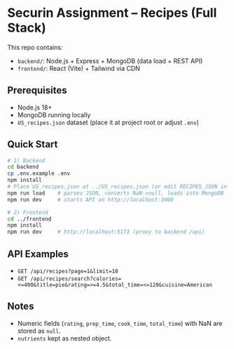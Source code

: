 # Securin Assignment – Recipes (Full Stack)

This repo contains:
- `backend/`: Node.js + Express + MongoDB (data load + REST API)
- `frontend/`: React (Vite) + Tailwind via CDN

## Prerequisites
- Node.js 18+
- MongoDB running locally
- `US_recipes.json` dataset (place it at project root or adjust `.env`)

## Quick Start
```bash
# 1) Backend
cd backend
cp .env.example .env
npm install
# Place US_recipes.json at ../US_recipes.json (or edit RECIPES_JSON in .env)
npm run load    # parses JSON, converts NaN->null, loads into MongoDB
npm run dev     # starts API on http://localhost:3000

# 2) Frontend
cd ../frontend
npm install
npm run dev     # http://localhost:5173 (proxy to backend /api)
```

## API Examples
- `GET /api/recipes?page=1&limit=10`
- `GET /api/recipes/search?calories=<=400&title=pie&rating=>=4.5&total_time=<=120&cuisine=American`

## Notes
- Numeric fields (`rating`, `prep_time`, `cook_time`, `total_time`) with NaN are stored as `null`.
- `nutrients` kept as nested object.
